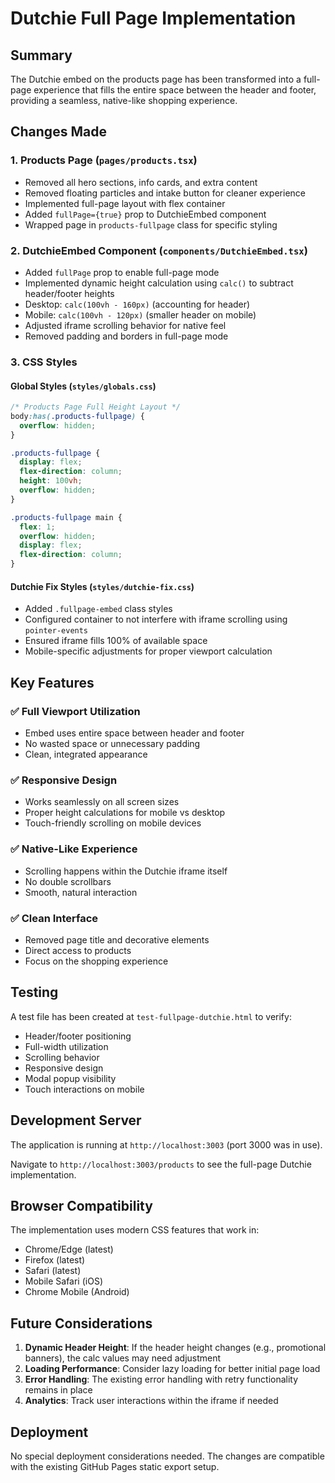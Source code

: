 # Dutchie Full Page Implementation

## Summary
The Dutchie embed on the products page has been transformed into a full-page experience that fills the entire space between the header and footer, providing a seamless, native-like shopping experience.

## Changes Made

### 1. Products Page (`pages/products.tsx`)
- Removed all hero sections, info cards, and extra content
- Removed floating particles and intake button for cleaner experience
- Implemented full-page layout with flex container
- Added `fullPage={true}` prop to DutchieEmbed component
- Wrapped page in `products-fullpage` class for specific styling

### 2. DutchieEmbed Component (`components/DutchieEmbed.tsx`)
- Added `fullPage` prop to enable full-page mode
- Implemented dynamic height calculation using `calc()` to subtract header/footer heights
- Desktop: `calc(100vh - 160px)` (accounting for header)
- Mobile: `calc(100vh - 120px)` (smaller header on mobile)
- Adjusted iframe scrolling behavior for native feel
- Removed padding and borders in full-page mode

### 3. CSS Styles

#### Global Styles (`styles/globals.css`)
```css
/* Products Page Full Height Layout */
body:has(.products-fullpage) {
  overflow: hidden;
}

.products-fullpage {
  display: flex;
  flex-direction: column;
  height: 100vh;
  overflow: hidden;
}

.products-fullpage main {
  flex: 1;
  overflow: hidden;
  display: flex;
  flex-direction: column;
}
```

#### Dutchie Fix Styles (`styles/dutchie-fix.css`)
- Added `.fullpage-embed` class styles
- Configured container to not interfere with iframe scrolling using `pointer-events`
- Ensured iframe fills 100% of available space
- Mobile-specific adjustments for proper viewport calculation

## Key Features

### ✅ Full Viewport Utilization
- Embed uses entire space between header and footer
- No wasted space or unnecessary padding
- Clean, integrated appearance

### ✅ Responsive Design
- Works seamlessly on all screen sizes
- Proper height calculations for mobile vs desktop
- Touch-friendly scrolling on mobile devices

### ✅ Native-Like Experience
- Scrolling happens within the Dutchie iframe itself
- No double scrollbars
- Smooth, natural interaction

### ✅ Clean Interface
- Removed page title and decorative elements
- Direct access to products
- Focus on the shopping experience

## Testing

A test file has been created at `test-fullpage-dutchie.html` to verify:
- Header/footer positioning
- Full-width utilization
- Scrolling behavior
- Responsive design
- Modal popup visibility
- Touch interactions on mobile

## Development Server

The application is running at `http://localhost:3003` (port 3000 was in use).

Navigate to `http://localhost:3003/products` to see the full-page Dutchie implementation.

## Browser Compatibility

The implementation uses modern CSS features that work in:
- Chrome/Edge (latest)
- Firefox (latest)
- Safari (latest)
- Mobile Safari (iOS)
- Chrome Mobile (Android)

## Future Considerations

1. **Dynamic Header Height**: If the header height changes (e.g., promotional banners), the calc values may need adjustment
2. **Loading Performance**: Consider lazy loading for better initial page load
3. **Error Handling**: The existing error handling with retry functionality remains in place
4. **Analytics**: Track user interactions within the iframe if needed

## Deployment

No special deployment considerations needed. The changes are compatible with the existing GitHub Pages static export setup.